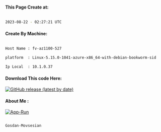 
   
#### This Page Create at:

```bash

2023-08-22 - 02:27:21 UTC

```

#### Create By Machine:

```bash

Host Name : fv-az1100-527

platform  : Linux-5.15.0-1041-azure-x86_64-with-debian-bookworm-sid

Ip Local  : 10.1.0.37

```
#### Download This code Here:

[![GitHub release (latest by date)](https://img.shields.io/github/v/release/Gosdan-Movsesian/Gosdan?style=for-the-badge&label=Download)](https://github.com/Gosdan-Movsesian/Gosdan/releases) 

</p> 

#### About Me :

[![App-Run](https://github.com/Gosdan-Movsesian/Gosdan/actions/workflows/App-Run.yml/badge.svg)](https://github.com/Gosdan-Movsesian/Gosdan/actions/workflows/App-Run.yml)

```bash

Gosdan-Movsesian

```


